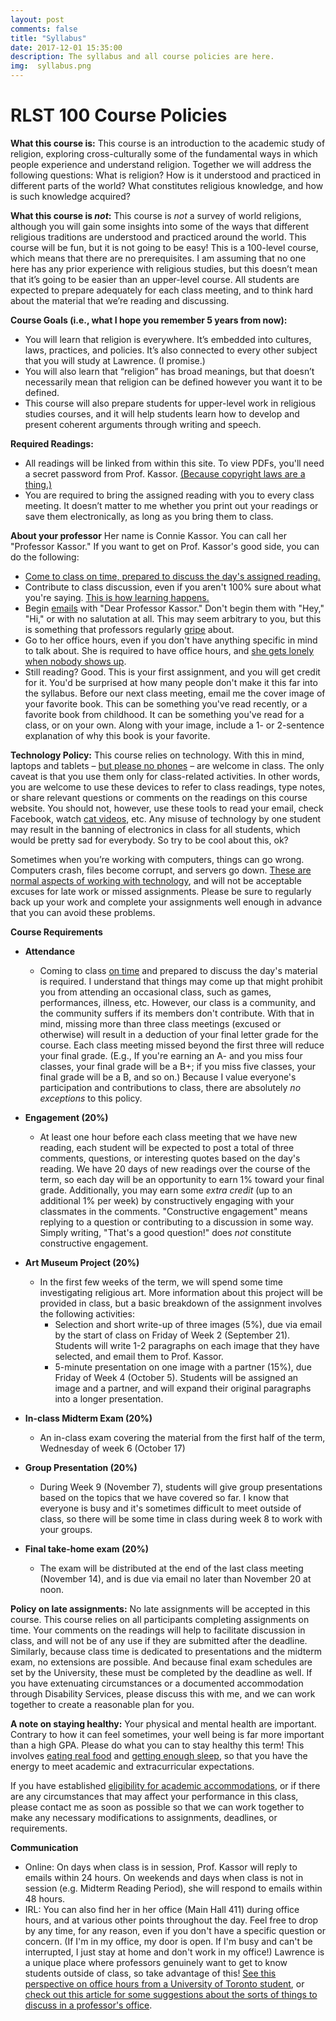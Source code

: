 ```yaml
---
layout: post
comments: false
title: "Syllabus"
date: 2017-12-01 15:35:00
description: The syllabus and all course policies are here.
img:  syllabus.png
---
```

# RLST 100 Course Policies

**What this course is:**
This course is an introduction to the academic study of religion, exploring cross-culturally some of the fundamental ways in which people experience and understand religion. Together we will address the following questions: What is religion? How is it understood and practiced in different parts of the world? What constitutes religious knowledge, and how is such knowledge acquired?


**What this course is _not_:**
This course is _not_ a survey of world religions, although you will gain some insights into some of the ways that different religious traditions are understood and practiced around the world. This course will be fun, but it is not going to be easy! This is a 100-level course, which means that there are no prerequisites. I am assuming that no one here has any prior experience with religious studies, but this doesn’t mean that it’s going to be easier than an upper-level course. All students are expected to prepare adequately for each class meeting, and to think hard about the material that we’re reading and discussing. 


**Course Goals (i.e., what I hope you remember 5 years from now):**
- You will learn that religion is everywhere. It’s embedded into cultures, laws, practices, and policies. It’s also connected to every other subject that you will study at Lawrence. (I promise.)
- You will also learn that “religion” has broad meanings, but that doesn’t necessarily mean that religion can be defined however you want it to be defined. 
- This course will also prepare students for upper-level work in religious studies courses, and it will help students learn how to develop and present coherent arguments through writing and speech.


**Required Readings:**
- All readings will be linked from within this site. To view PDFs, you'll need a secret password from Prof. Kassor. [(Because copyright laws are a thing.)](https://media1.giphy.com/media/3o7TKHyJHIFAXODsmQ/giphy.gif)
- You are required to bring the assigned reading with you to every class meeting. It doesn’t matter to me whether you print out your readings or save them electronically, as long as you bring them to class.

**About your professor**
Her name is Connie Kassor. You can call her "Professor Kassor." 
If you want to get on Prof. Kassor's good side, you can do the following:
- [Come to class on time, prepared to discuss the day's assigned reading.](http://gph.is/2comGoE)
- Contribute to class discussion, even if you aren't 100% sure about what you're saying. [This is how learning happens.](https://media0.giphy.com/media/ZIqbJ5Tbm6N0I/giphy.gif)
- Begin [emails](https://gph.is/YBpwJd) with "Dear Professor Kassor." Don't begin them with  "Hey," "Hi," or with no salutation at all. This may seem arbitrary to you, but this is something that professors regularly [gripe](http://gophergripes.com/) about.
- Go to her office hours, even if you don't have anything specific in mind to talk about. She is required to have office hours, and [she gets lonely when nobody shows up](https://gph.is/Vwwqks).
- Still reading? Good. This is your first assignment, and you will get credit for it. You'd be surprised at how many people don't make it this far into the syllabus. Before our next class meeting, email me the cover image of your favorite book. This can be something you've read recently, or a favorite book from childhood. It can be something you've read for a class, or on your own. Along with your image, include a 1- or 2-sentence explanation of why this book is your favorite.

**Technology Policy:**
This course relies on technology. With this in mind, laptops and tablets – [but please no phones](https://media1.giphy.com/media/oAbJRrZeArRYY/giphy.gif) – are welcome in class. The only caveat is that you use them only for class-related activities. In other words, you are welcome to use these devices to refer to class readings, type notes, or share relevant questions or comments on the readings on this course website. You should not, however, use these tools to read your email, check Facebook, watch [cat videos](https://www.youtube.com/watch?v=J---aiyznGQ), etc. Any misuse of technology by one student may result in the banning of electronics in class for all students, which would be pretty sad for everybody. So try to be cool about this, ok?

Sometimes when you’re working with computers, things can go wrong. Computers crash, files become corrupt, and servers go down. [These are normal aspects of working with technology](https://media1.giphy.com/media/g79am6uuZJKSc/giphy.gif), and will not be acceptable excuses for late work or missed assignments. Please be sure to regularly back up your work and complete your assignments well enough in advance that you can avoid these problems.

**Course Requirements**
- **Attendance**
	- Coming to class [on time](https://media1.giphy.com/media/6EUxr85g9rv6o/giphy.webp) and prepared to discuss the day's material is required. I understand that things may come up that might prohibit you from attending an occasional class, such as games, performances, illness, etc. However, our class is a community, and the community suffers if its members don't contribute. With that in mind, missing more than three class meetings (excused or otherwise) will result in a deduction of your final letter grade for the course. Each class meeting missed beyond the first three will reduce your final grade. (E.g., If you're earning an A- and you miss four classes, your final grade will be a B+; if you miss five classes, your final grade will be a B, and so on.) Because I value everyone's participation and contributions to class, there are absolutely *no exceptions* to this policy.

- **Engagement (20%)**
	- At least one hour before each class meeting that we have new reading, each student will be expected to post a total of three comments, questions, or interesting quotes based on the day's reading. We have 20 days of new readings over the course of the term, so each day will be an opportunity to earn 1% toward your final grade. Additionally, you may earn some _extra credit_ (up to an additional 1% per week) by constructively engaging with your classmates in the comments. "Constructive engagement" means replying to a question or contributing to a discussion in some way. Simply writing, "That's a good question!" does _not_ constitute constructive engagement. 

- **Art Museum Project (20%)**
	- In the first few weeks of the term, we will spend some time investigating religious art. More information about this project will be provided in class, but a basic breakdown of the assignment involves the following activities:
		- Selection and short write-up of three images (5%), due via email by the start of class on Friday of Week 2 (September 21). Students will write 1-2 paragraphs on each image that they have selected, and email them to Prof. Kassor.
		- 5-minute presentation on one image with a partner (15%), due Friday of Week 4 (October 5). Students will be assigned an image and a partner, and will expand their original paragraphs into a longer presentation.

- **In-class Midterm Exam (20%)**
	- An in-class exam covering the material from the first half of the term, Wednesday of week 6 (October 17)

- **Group Presentation (20%)**
	- During Week 9 (November 7), students will give group presentations based on the topics that we have covered so far. I know that everyone is busy and it's sometimes difficult to meet outside of class, so there will be some time in class during week 8 to work with your groups.

- **Final take-home exam (20%)**
	- The exam will be distributed at the end of the last class meeting (November 14), and is due via email no later than November 20 at noon.
	

**Policy on late assignments:**
No late assignments will be accepted in this course. This course relies on all participants completing assignments on time. Your comments on the readings will help to facilitate discussion in class, and will not be of any use if they are submitted after the deadline. Similarly, because class time is dedicated to presentations and the midterm exam, no extensions are possible. And because final exam schedules are set by the University, these must be completed by the deadline as well. If you have extenuating circumstances or a documented accommodation through Disability Services, please discuss this with me, and we can work together to create a reasonable plan for you.

**A note on staying healthy:**
Your physical and mental health are important. Contrary to how it can feel sometimes, your well being is far more important than a high GPA. Please do what you can to stay healthy this term! This involves [eating real food](https://media1.giphy.com/media/GnCc88zZhSVUc/giphy.gif) and [getting enough sleep](https://media0.giphy.com/media/Zdfwny4fjIu2s/giphy.gif), so that you have the energy to meet academic and extracurricular expectations.

If you have established [eligibility for academic accommodations](https://www.lawrence.edu/academics/academic-success/accessibility-services/requesting-accommodations), or if there are any circumstances that may affect your performance in this class, please contact me as soon as possible so that we can work together to make any necessary modifications to assignments, deadlines, or requirements.

**Communication**
- Online: On days when class is in session, Prof. Kassor will reply to emails within 24 hours. On weekends and days when class is not in session (e.g. Midterm Reading Period), she will respond to emails within 48 hours. 
- IRL: You can also find her in her office (Main Hall 411) during office hours, and at various other points throughout the day.  Feel free to drop by any time, for any reason, even if you don't have a specific question or concern. (If I'm in my office, my door is open. If I'm busy and can't be interrupted, I just stay at home and don't work in my office!) Lawrence is a unique place where professors genuinely want to get to know students outside of class, so take advantage of this! [See this perspective on office hours from a University of Toronto student](http://www.newcollege.utoronto.ca/student-blog/why-you-should-actually-go-to-your-professors-office-hours/), or [check out this article for some suggestions about the sorts of things to discuss in a professor's office](https://www.hercampus.com/life/academics/5-questions-ask-your-professor-office-hours).